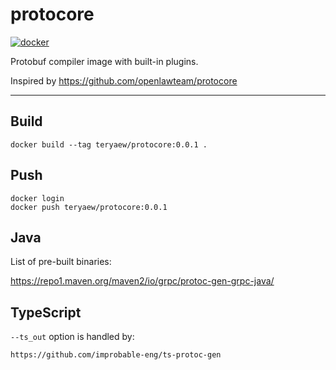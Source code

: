 # protocore

[![docker][docker-img]][docker]

[docker]: https://hub.docker.com/r/teryaew/protocore
[docker-img]: https://img.shields.io/docker/v/teryaew/protocore

Protobuf compiler image with built-in plugins.

Inspired by https://github.com/openlawteam/protocore

---

## Build

`docker build --tag teryaew/protocore:0.0.1 .`

## Push

```
docker login
docker push teryaew/protocore:0.0.1
```

## Java

List of pre-built binaries:

https://repo1.maven.org/maven2/io/grpc/protoc-gen-grpc-java/


## TypeScript

`--ts_out` option is handled by:

`https://github.com/improbable-eng/ts-protoc-gen`